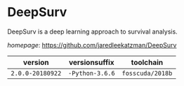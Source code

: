 # DeepSurv

DeepSurv is a deep learning approach to survival analysis.

*homepage*: <https://github.com/jaredleekatzman/DeepSurv>

version | versionsuffix | toolchain
--------|---------------|----------
``2.0.0-20180922`` | ``-Python-3.6.6`` | ``fosscuda/2018b``
